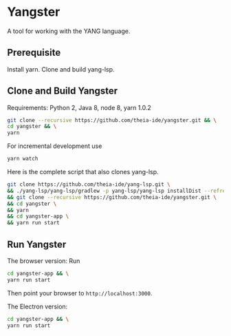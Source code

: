 # Yangster

A tool for working with the YANG language.

## Prerequisite

Install yarn.
Clone and build yang-lsp.

## Clone and Build Yangster

Requirements: Python 2, Java 8, node 8, yarn 1.0.2

```bash
git clone --recursive https://github.com/theia-ide/yangster.git && \
cd yangster && \
yarn 
```

For incremental development use 
```bash
yarn watch
```

Here is the complete script that also clones yang-lsp.
```bash
git clone https://github.com/theia-ide/yang-lsp.git \
&& ./yang-lsp/yang-lsp/gradlew -p yang-lsp/yang-lsp installDist --refresh-dependencies \
&& git clone --recursive https://github.com/theia-ide/yangster.git \
&& cd yangster \
&& yarn 
&& cd yangster-app \
&& yarn run start
```

## Run Yangster

The browser version:
Run 
```bash
cd yangster-app && \
yarn run start
```
Then point your browser to `http://localhost:3000`.

The Electron version:
```bash
cd yangster-app && \
yarn run start
```
